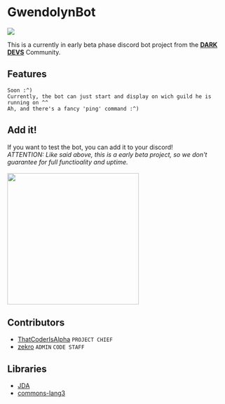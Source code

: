 # GwendolynBot

![](https://img.shields.io/badge/latest-0.1.0--beta-orange.svg)

This is a currently in early beta phase discord bot project from the **[DARK DEVS](https://github.com/Dark-Devs)** Community.

## Features

```
Soon :^)
Currently, the bot can just start and display on wich guild he is running on ^^
Ah, and there's a fancy 'ping' command :^)
```

## Add it!

If you want to test the bot, you can add it to your discord!<br>
*ATTENTION: Like said above, this is a early beta project, so we don't guarantee for full functioality and uptime.*
<br><br>
<a href="https://discordapp.com/oauth2/authorize?client_id=344483377371414529&scope=bot&permissions=1882582134"><img src="https://github.com/zekroTJA/DiscordBot/blob/master/.websrc/add_to_discord.png?raw=true" width="300"/></a>

## Contributors

  - [ThatCoderIsAlpha](https://github.com/ThatCoderIsAlpha) `PROJECT CHIEF`
  - [zekro](https://github.com/zekrotja) `ADMIN` `CODE STAFF`
  
## Libraries

  - [JDA](https://github.com/DV8FromTheWorld/JDA)
  - [commons-lang3](https://mvnrepository.com/artifact/org.apache.commons/commons-lang3)

